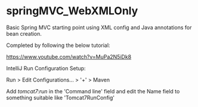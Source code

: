 # springMVC_WebXMLOnly

Basic Spring MVC starting point using XML config and Java annotations for bean creation.

Completed by following the below tutorial:

https://www.youtube.com/watch?v=MuPa2N5iDk8

IntelliJ Run Configuration Setup:

Run > Edit Configurations... > '+' > Maven

Add _tomcat7:run_ in the 'Command line' field and edit the Name field to something suitable like 'Tomcat7RunConfig'
